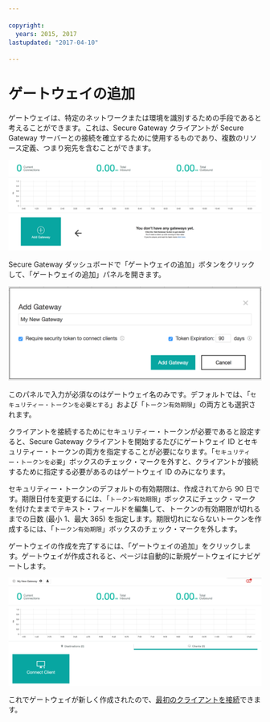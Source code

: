 ```yaml
---

copyright:
  years: 2015, 2017
lastupdated: "2017-04-10"

---
```


# ゲートウェイの追加

ゲートウェイは、特定のネットワークまたは環境を識別するための手段であると考えることができます。これは、Secure Gateway クライアントが Secure Gateway サーバーとの接続を確立するために使用するものであり、複数のリソース定義、つまり宛先を含むことができます。

![Secure Gateway ダッシュボード](./images/newDashboard.png?raw=true "Secure Gateway ダッシュボード")

Secure Gateway ダッシュボードで「ゲートウェイの追加」ボタンをクリックして、「ゲートウェイの追加」パネルを開きます。

![ゲートウェイの追加](./images/addGateway.png?raw=true "ゲートウェイの追加")

このパネルで入力が必須なのはゲートウェイ名のみです。デフォルトでは、「`セキュリティー・トークンを必要とする`」および「`トークン有効期限`」の両方とも選択されます。

クライアントを接続するためにセキュリティー・トークンが必要であると設定すると、Secure Gateway クライアントを開始するたびにゲートウェイ ID とセキュリティー・トークンの両方を指定することが必要になります。「`セキュリティー・トークンを必要`」ボックスのチェック・マークを外すと、クライアントが接続するために指定する必要があるのはゲートウェイ ID のみになります。

セキュリティー・トークンのデフォルトの有効期限は、作成されてから 90 日です。期限日付を変更するには、「`トークン有効期限`」ボックスにチェック・マークを付けたままでテキスト・フィールドを編集して、トークンの有効期限が切れるまでの日数 (最小 1、最大 365) を指定します。期限切れにならないトークンを作成するには、「`トークン有効期限`」ボックスのチェック・マークを外します。  

ゲートウェイの作成を完了するには、「ゲートウェイの追加」をクリックします。ゲートウェイが作成されると、ページは自動的に新規ゲートウェイにナビゲートします。

![新規ゲートウェイ](./images/newGateway.png?raw=true "新規ゲートウェイ")

これでゲートウェイが新しく作成されたので、[最初のクライアントを接続](./securegateway_client.html)できます。
